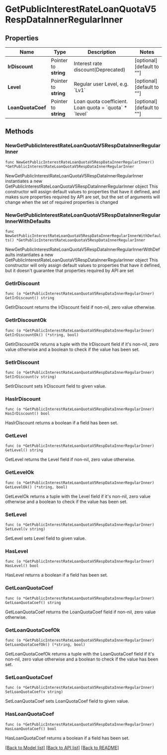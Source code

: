 # GetPublicInterestRateLoanQuotaV5RespDataInnerRegularInner

## Properties

Name | Type | Description | Notes
------------ | ------------- | ------------- | -------------
**IrDiscount** | Pointer to **string** | Interest rate discount(Deprecated) | [optional] [default to ""]
**Level** | Pointer to **string** | Regular user Level, e.g. &#x60;Lv1&#x60; | [optional] [default to ""]
**LoanQuotaCoef** | Pointer to **string** | Loan quota coefficient. Loan quota &#x3D; &#x60;quota&#x60; * &#x60;level&#x60; | [optional] [default to ""]

## Methods

### NewGetPublicInterestRateLoanQuotaV5RespDataInnerRegularInner

`func NewGetPublicInterestRateLoanQuotaV5RespDataInnerRegularInner() *GetPublicInterestRateLoanQuotaV5RespDataInnerRegularInner`

NewGetPublicInterestRateLoanQuotaV5RespDataInnerRegularInner instantiates a new GetPublicInterestRateLoanQuotaV5RespDataInnerRegularInner object
This constructor will assign default values to properties that have it defined,
and makes sure properties required by API are set, but the set of arguments
will change when the set of required properties is changed

### NewGetPublicInterestRateLoanQuotaV5RespDataInnerRegularInnerWithDefaults

`func NewGetPublicInterestRateLoanQuotaV5RespDataInnerRegularInnerWithDefaults() *GetPublicInterestRateLoanQuotaV5RespDataInnerRegularInner`

NewGetPublicInterestRateLoanQuotaV5RespDataInnerRegularInnerWithDefaults instantiates a new GetPublicInterestRateLoanQuotaV5RespDataInnerRegularInner object
This constructor will only assign default values to properties that have it defined,
but it doesn't guarantee that properties required by API are set

### GetIrDiscount

`func (o *GetPublicInterestRateLoanQuotaV5RespDataInnerRegularInner) GetIrDiscount() string`

GetIrDiscount returns the IrDiscount field if non-nil, zero value otherwise.

### GetIrDiscountOk

`func (o *GetPublicInterestRateLoanQuotaV5RespDataInnerRegularInner) GetIrDiscountOk() (*string, bool)`

GetIrDiscountOk returns a tuple with the IrDiscount field if it's non-nil, zero value otherwise
and a boolean to check if the value has been set.

### SetIrDiscount

`func (o *GetPublicInterestRateLoanQuotaV5RespDataInnerRegularInner) SetIrDiscount(v string)`

SetIrDiscount sets IrDiscount field to given value.

### HasIrDiscount

`func (o *GetPublicInterestRateLoanQuotaV5RespDataInnerRegularInner) HasIrDiscount() bool`

HasIrDiscount returns a boolean if a field has been set.

### GetLevel

`func (o *GetPublicInterestRateLoanQuotaV5RespDataInnerRegularInner) GetLevel() string`

GetLevel returns the Level field if non-nil, zero value otherwise.

### GetLevelOk

`func (o *GetPublicInterestRateLoanQuotaV5RespDataInnerRegularInner) GetLevelOk() (*string, bool)`

GetLevelOk returns a tuple with the Level field if it's non-nil, zero value otherwise
and a boolean to check if the value has been set.

### SetLevel

`func (o *GetPublicInterestRateLoanQuotaV5RespDataInnerRegularInner) SetLevel(v string)`

SetLevel sets Level field to given value.

### HasLevel

`func (o *GetPublicInterestRateLoanQuotaV5RespDataInnerRegularInner) HasLevel() bool`

HasLevel returns a boolean if a field has been set.

### GetLoanQuotaCoef

`func (o *GetPublicInterestRateLoanQuotaV5RespDataInnerRegularInner) GetLoanQuotaCoef() string`

GetLoanQuotaCoef returns the LoanQuotaCoef field if non-nil, zero value otherwise.

### GetLoanQuotaCoefOk

`func (o *GetPublicInterestRateLoanQuotaV5RespDataInnerRegularInner) GetLoanQuotaCoefOk() (*string, bool)`

GetLoanQuotaCoefOk returns a tuple with the LoanQuotaCoef field if it's non-nil, zero value otherwise
and a boolean to check if the value has been set.

### SetLoanQuotaCoef

`func (o *GetPublicInterestRateLoanQuotaV5RespDataInnerRegularInner) SetLoanQuotaCoef(v string)`

SetLoanQuotaCoef sets LoanQuotaCoef field to given value.

### HasLoanQuotaCoef

`func (o *GetPublicInterestRateLoanQuotaV5RespDataInnerRegularInner) HasLoanQuotaCoef() bool`

HasLoanQuotaCoef returns a boolean if a field has been set.


[[Back to Model list]](../README.md#documentation-for-models) [[Back to API list]](../README.md#documentation-for-api-endpoints) [[Back to README]](../README.md)


